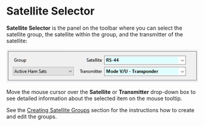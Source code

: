 # Satellite Selector

**Satellite Selector** is the panel on the toolbar where you can select the satellite group,
the satellite within the group, and the transmitter of the satellite:

![Satellite Selector](../images/satellite_selector.png)

Move the mouse cursor over the **Satellite** or **Transmitter** drop-down box to see detailed information
about the selected item on the mouse tooltip.

See the [Creating Satellite Groups](creating_satellite_groups.md) section for the instructions
how to create and edit the groups.
